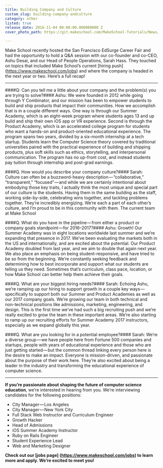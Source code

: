 ```yaml
---
title: Building Company and Culture
custom_slug: building-company-andculture
category: other
listed: true
release_date: 2016-11-04 00:00:00.000000000 Z
cover_photo_path: https://git.makeschool.com/MakeSchool-Tutorials/News/027f80668ccbafc5da23d6e5cfd251a00809251f//480404d1-d0ba-4067-a1b7-a7b0c0528c96/cover_photo.jpeg

---
```

Make School recently hosted the San Francisco EdSurge Career Fair and had the opportunity to hold a Q&A session with our co-founder and co-CEO, Ashu Desai, and our Head of People Operations, Sarah Hass. They touched on topics that included Make School’s current [hiring push] (https://www.makeschool.com/jobs) and where the company is headed in the next year or two. Here’s a full recap!


---

####Q: Can you tell me a little about your company and the problem(s) you are trying to solve?####
Ashu: We were founded in 2012 while going through Y Combinator, and our mission has been to empower students to build and ship products that impact their communities. How we accomplish that is in a couple different ways. One way is through our Summer Academy, which is an eight-week program where students ages 13 and up build and ship their own iOS app or VR experience. Second is through the Product Academy, which is an accelerated college program for students who want a hands-on and product-oriented educational experience. The program spans two years, divided by a six-month internship at a tech startup. Students learn the Computer Science theory covered by traditional universities paired with the practical experience of building and shipping products, plus soft skills such as ethics, storytelling, and interpersonal communication. The program has no up-front cost, and instead students pay tuition through internship and post-grad earnings.

####Q. How would you describe your company culture?####
Sarah: Culture can often be a buzzword-heavy description — “collaborative,” “transparent,” “focused” — and while we are certainly intentional about embodying those key traits, I actually think the most unique and special part of our culture is the students. Having them in the same building as the staff, working side-by-side, celebrating wins together, and tackling problems together. They’re incredibly energizing. We’re each a part of each other’s culture, and I’m proud to be in this community with them.
The current team at Make School

####Q. What do you have in the pipeline — from either a product or company goals standpoint — for 2016–2017?####
Ashu: Growth! Our Summer Academy was in eight locations worldwide last summer and we’re expanding that presence in 2017. We’ve been evaluating the markets both in the US and internationally, and are excited about the potential. Our Product Academy doubled from last year, and we aim to double that again next year. We also place an emphasis on being student-responsive, and have tried to be so from the beginning. We’re constantly seeking feedback and determining how to best incorporate and support what our students are telling us they need. Sometimes that’s curriculum, class pace, location, or how Make School can better help them achieve their goals.

####Q. What are your biggest hiring needs?####
Sarah: Echoing Ashu, we’re ramping up our hiring to support growth in a couple key ways — specifically to support both our Summer and Product Academies as well as our 2017 company goals. We’re growing our team in both technical and non-technical positions like admissions, marketing, engineering, and design. This is the first time we’ve had such a big recruiting push and we’re really excited to grow the team in these important areas. We’re also starting to ramp up our recruiting efforts for Summer Academy 2017 instructors, especially as we expand globally this year.

####Q. What are you looking for in a potential employee?####
Sarah: We’re a diverse group — we have people here from Fortune 500 companies and startups, people with years of educational experience and those who are just getting started — but the common thread linking every person here is the desire to make an impact. Everyone is mission-driven, and passionate about the purpose of their work here. They’re also excited about being a leader in the industry and transforming the educational experience of computer science.

---

**If you’re passionate about shaping the future of computer science education**, we’re interested in hearing from you. We’re interviewing candidates for the following positions:
- City Manager — Los Angeles
- City Manager — New York City
- Full Stack Web Instructor and Curriculum Engineer
- Growth Hacker
- Head of Admissions
- iOS Summer Academy Instructor
- Ruby on Rails Engineer
- Student Experience Lead
- Web and Marketing Designer

**Check out our [jobs page] (https://www.makeschool.com/jobs) to learn more and apply. We’re excited to meet you!**